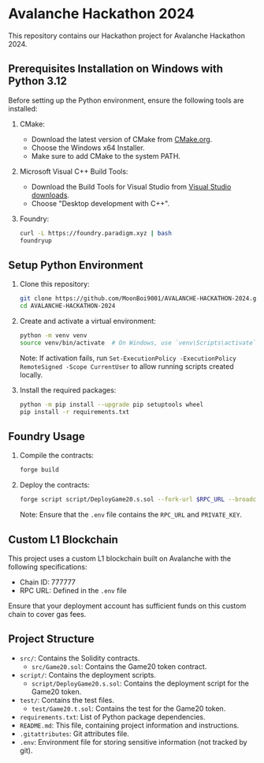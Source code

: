 # Avalanche Hackathon 2024

This repository contains our Hackathon project for Avalanche Hackathon 2024.

## Prerequisites Installation on Windows with Python 3.12

Before setting up the Python environment, ensure the following tools are installed:

1. CMake:
   - Download the latest version of CMake from [CMake.org](https://cmake.org/download/).
   - Choose the Windows x64 Installer.
   - Make sure to add CMake to the system PATH.

2. Microsoft Visual C++ Build Tools:
   - Download the Build Tools for Visual Studio from [Visual Studio downloads](https://visualstudio.microsoft.com/visual-cpp-build-tools/).
   - Choose "Desktop development with C++".

3. Foundry:
   ```sh
   curl -L https://foundry.paradigm.xyz | bash
   foundryup
   ```

## Setup Python Environment

1. Clone this repository:
   ```sh
   git clone https://github.com/MoonBoi9001/AVALANCHE-HACKATHON-2024.git
   cd AVALANCHE-HACKATHON-2024
   ```

2. Create and activate a virtual environment:
   ```sh
   python -m venv venv
   source venv/bin/activate  # On Windows, use `venv\Scripts\activate`
   ```
   Note: If activation fails, run `Set-ExecutionPolicy -ExecutionPolicy RemoteSigned -Scope CurrentUser` to allow running scripts created locally.

3. Install the required packages:
   ```sh
   python -m pip install --upgrade pip setuptools wheel
   pip install -r requirements.txt
   ```

## Foundry Usage

1. Compile the contracts:
   ```sh
   forge build
   ```

2. Deploy the contracts:
   ```sh
   forge script script/DeployGame20.s.sol --fork-url $RPC_URL --broadcast
   ```
   Note: Ensure that the `.env` file contains the `RPC_URL` and `PRIVATE_KEY`.

## Custom L1 Blockchain

This project uses a custom L1 blockchain built on Avalanche with the following specifications:
- Chain ID: 777777
- RPC URL: Defined in the `.env` file

Ensure that your deployment account has sufficient funds on this custom chain to cover gas fees.

## Project Structure 

- `src/`: Contains the Solidity contracts.
  - `src/Game20.sol`: Contains the Game20 token contract.
- `script/`: Contains the deployment scripts.
  - `script/DeployGame20.s.sol`: Contains the deployment script for the Game20 token.
- `test/`: Contains the test files.
  - `test/Game20.t.sol`: Contains the test for the Game20 token.
- `requirements.txt`: List of Python package dependencies.
- `README.md`: This file, containing project information and instructions.
- `.gitattributes`: Git attributes file.
- `.env`: Environment file for storing sensitive information (not tracked by git).